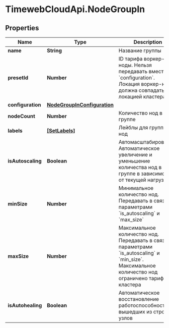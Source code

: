 # TimewebCloudApi.NodeGroupIn

## Properties

Name | Type | Description | Notes
------------ | ------------- | ------------- | -------------
**name** | **String** | Название группы | 
**presetId** | **Number** | ID тарифа воркер-ноды. Нельзя передавать вместе с &#x60;configuration&#x60;. Локация воркер-нод должна совпадать с локацией кластера | [optional] 
**configuration** | [**NodeGroupInConfiguration**](NodeGroupInConfiguration.md) |  | [optional] 
**nodeCount** | **Number** | Количество нод в группе | 
**labels** | [**[SetLabels]**](SetLabels.md) | Лейблы для группы нод | [optional] 
**isAutoscaling** | **Boolean** | Автомасштабирование. Автоматическое увеличение и уменьшение количества нод в группе в зависимости от текущей нагрузки | [optional] 
**minSize** | **Number** | Минимальное количество нод. Передавать в связке с параметрами &#x60;is_autoscaling&#x60; и &#x60;max_size&#x60; | [optional] 
**maxSize** | **Number** | Максимальное количество нод. Передавать в связке с параметрами &#x60;is_autoscaling&#x60; и &#x60;min_size&#x60;. Максимальное количество нод ограничено тарифом кластера | [optional] 
**isAutohealing** | **Boolean** | Автоматическое восстановление работоспособности вышедших из строя узлов | [optional] 


